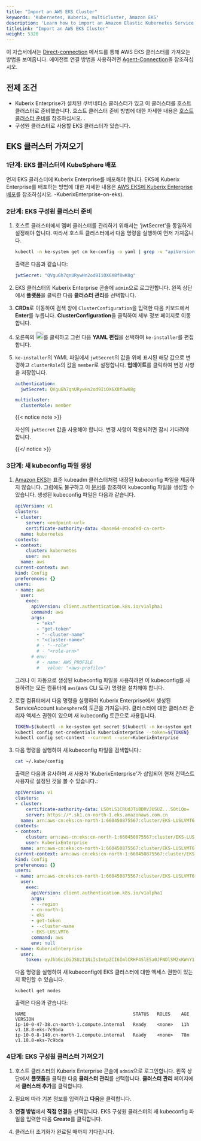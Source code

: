 ```yaml
---
title: "Import an AWS EKS Cluster"
keywords: 'Kubernetes, Kuberix, multicluster, Amazon EKS'
description: 'Learn how to import an Amazon Elastic Kubernetes Service cluster.'
titleLink: "Import an AWS EKS Cluster"
weight: 5320
---
```


이 자습서에서는 [Direct-connection](../../../multicluster-management/enable-multicluster/direct-connection/) 메서드를 통해 AWS EKS 클러스터를 가져오는 방법을 보여줍니다. 에이전트 연결 방법을 사용하려면 [Agent-Connection](../../../multicluster-management/enable-multicluster/agent-connection/)을 참조하십시오.

## 전제 조건

- Kuberix Enterprise가 설치된 쿠버네티스 클러스터가 있고 이 클러스터를 호스트 클러스터로 준비했습니다. 호스트 클러스터 준비 방법에 대한 자세한 내용은 [호스트 클러스터 준비](../../../multicluster-management/enable-multicluster/direct-connection/#prepare-a-host-cluster)를 참조하십시오. .
- 구성원 클러스터로 사용할 EKS 클러스터가 있습니다.

## EKS 클러스터 가져오기

### 1단계: EKS 클러스터에 KubeSphere 배포

먼저 EKS 클러스터에 Kuberix Enterprise를 배포해야 합니다. EKS에 Kuberix Enterprise를 배포하는 방법에 대한 자세한 내용은 [AWS EKS에 Kuberix Enterprise 배포](../../../installing-on-kubernetes/hosted-kubernetes/install-kubesphere-on-eks/#install)를 참조하십시오. -KuberixEnterprise-on-eks).

### 2단계: EKS 구성원 클러스터 준비

1. 호스트 클러스터에서 멤버 클러스터를 관리하기 위해서는 'jwtSecret'을 동일하게 설정해야 합니다. 따라서 호스트 클러스터에서 다음 명령을 실행하여 먼저 가져옵니다.

   ```bash
   kubectl -n ke-system get cm ke-config -o yaml | grep -v "apiVersion" | grep jwtSecret
   ```

   출력은 다음과 같습니다:

   ```yaml
   jwtSecret: "QVguGh7qnURywHn2od9IiOX6X8f8wK8g"
   ```

2. EKS 클러스터의 Kuberix Enterprise 콘솔에 `admin`으로 로그인합니다. 왼쪽 상단에서 **플랫폼**을 클릭한 다음 **클러스터 관리**를 선택합니다.

3. **CRDs**로 이동하여 검색 창에 `ClusterConfiguration`을 입력한 다음 키보드에서 **Enter**를 누릅니다. **ClusterConfiguration**을 클릭하여 세부 정보 페이지로 이동합니다.

4. 오른쪽의 <img src="/images/docs/v3.3/multicluster-management/import-cloud-hosted-k8s/import-eks/three-dots.png" height="20px" v>를 클릭하고 그런 다음 **YAML 편집**을 선택하여 `ke-installer`를 편집합니다.

5. `ke-installer`의 YAML 파일에서 `jwtSecret`의 값을 위에 표시된 해당 값으로 변경하고 `clusterRole`의 값을 `member`로 설정합니다. **업데이트**를 클릭하여 변경 사항을 저장합니다.

   ```yaml
   authentication:
     jwtSecret: QVguGh7qnURywHn2od9IiOX6X8f8wK8g
   ```

   ```yaml
   multicluster:
     clusterRole: member
   ```

   {{< notice note >}}

   자신의 `jwtSecret` 값을 사용해야 합니다. 변경 사항이 적용되려면 잠시 기다려야 합니다.

   {{</ notice >}}

### 3단계: 새 kubeconfig 파일 생성

1. [Amazon EKS](https://docs.aws.amazon.com/eks/index.html)는 표준 kubeadm 클러스터처럼 내장된 kubeconfig 파일을 제공하지 않습니다. 그럼에도 불구하고 이 [문서](https://docs.aws.amazon.com/eks/latest/userguide/create-kubeconfig.html)를 참조하여 kubeconfig 파일을 생성할 수 있습니다. 생성된 kubeconfig 파일은 다음과 같습니다.

   ```yaml
   apiVersion: v1
   clusters:
   - cluster:
       server: <endpoint-url>
       certificate-authority-data: <base64-encoded-ca-cert>
     name: kubernetes
   contexts:
   - context:
       cluster: kubernetes
       user: aws
     name: aws
   current-context: aws
   kind: Config
   preferences: {}
   users:
   - name: aws
     user:
       exec:
         apiVersion: client.authentication.k8s.io/v1alpha1
         command: aws
         args:
           - "eks"
           - "get-token"
           - "--cluster-name"
           - "<cluster-name>"
           # - "--role"
           # - "<role-arn>"
         # env:
           # - name: AWS_PROFILE
           #   value: "<aws-profile>"
   ```

   그러나 이 자동으로 생성된 kubeconfig 파일을 사용하려면 이 kubeconfig를 사용하려는 모든 컴퓨터에 `aws`(aws CLI 도구) 명령을 설치해야 합니다.

2. 로컬 컴퓨터에서 다음 명령을 실행하여 Kuberix Enterprise에서 생성된 ServiceAccount `kubesphere`의 토큰을 가져옵니다. 클러스터에 대한 클러스터 관리자 액세스 권한이 있으며 새 kubeconfig 토큰으로 사용됩니다.

   ```bash
   TOKEN=$(kubectl -n ke-system get secret $(kubectl -n ke-system get sa KuberixEnterprise -o jsonpath='{.secrets[0].name}') -o jsonpath='{.data.token}' | base64 -d)
   kubectl config set-credentials KuberixEnterprise --token=${TOKEN}
   kubectl config set-context --current --user=KuberixEnterprise
   ```

3. 다음 명령을 실행하여 새 kubeconfig 파일을 검색합니다.:

   ```bash
   cat ~/.kube/config
   ```

   출력은 다음과 유사하며 새 사용자 'KuberixEnterprise'가 삽입되어 현재 컨텍스트 사용자로 설정된 것을 볼 수 있습니다.:

   ```yaml
   apiVersion: v1
   clusters:
   - cluster:
       certificate-authority-data: LS0tLS1CRUdJTiBDRVJUSUZ...S0tLQo=
       server: https://*.sk1.cn-north-1.eks.amazonaws.com.cn
     name: arn:aws-cn:eks:cn-north-1:660450875567:cluster/EKS-LUSLVMT6
   contexts:
   - context:
       cluster: arn:aws-cn:eks:cn-north-1:660450875567:cluster/EKS-LUSLVMT6
       user: KuberixEnterprise
     name: arn:aws-cn:eks:cn-north-1:660450875567:cluster/EKS-LUSLVMT6
   current-context: arn:aws-cn:eks:cn-north-1:660450875567:cluster/EKS-LUSLVMT6
   kind: Config
   preferences: {}
   users:
   - name: arn:aws-cn:eks:cn-north-1:660450875567:cluster/EKS-LUSLVMT6
     user:
       exec:
         apiVersion: client.authentication.k8s.io/v1alpha1
         args:
         - --region
         - cn-north-1
         - eks
         - get-token
         - --cluster-name
         - EKS-LUSLVMT6
         command: aws
         env: null
   - name: KuberixEnterprise
     user:
       token: eyJhbGciOiJSUzI1NiIsImtpZCI6ImlCRHF4SlE5a0JFNDlSM2xKWnY1Vkt5NTJrcDNqRS1Ta25IYkg1akhNRmsifQ.eyJpc3M................9KQtFULW544G-FBwURd6ArjgQ3Ay6NHYWZe3gWCHLmag9gF-hnzxequ7oN0LiJrA-al1qGeQv-8eiOFqX3RPCQgbybmix8qw5U6f-Rwvb47-xA
   ```

   다음 명령을 실행하여 새 kubeconfig에 EKS 클러스터에 대한 액세스 권한이 있는지 확인할 수 있습니다.

   ```shell
   kubectl get nodes
   ```

   출력은 다음과 같습니다:

   ```
   NAME                                        STATUS   ROLES    AGE   VERSION
   ip-10-0-47-38.cn-north-1.compute.internal   Ready    <none>   11h   v1.18.8-eks-7c9bda
   ip-10-0-8-148.cn-north-1.compute.internal   Ready    <none>   78m   v1.18.8-eks-7c9bda
   ```

### 4단계: EKS 구성원 클러스터 가져오기

1. 호스트 클러스터의 Kuberix Enterprise 콘솔에 `admin`으로 로그인합니다. 왼쪽 상단에서 **플랫폼**을 클릭한 다음 **클러스터 관리**를 선택합니다. **클러스터 관리** 페이지에서 **클러스터 추가**를 클릭합니다.

2. 필요에 따라 기본 정보를 입력하고 **다음**을 클릭합니다.

3. **연결 방법**에서 **직접 연결**을 선택합니다. EKS 구성원 클러스터의 새 kubeconfig 파일을 입력한 다음 **Create**를 클릭합니다.

4. 클러스터 초기화가 완료될 때까지 기다립니다.
